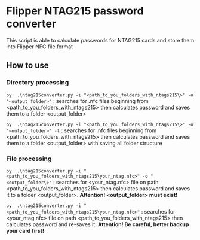 # Flipper NTAG215 password converter
This script is able to calculate passwords for NTAG215 cards and store them into Flipper NFC file format

## How to use
### Directory processing
`py  .\ntag215converter.py -i "<path_to_you_folders_with_ntags215\>" -o "<output_folder>"` : searches for .nfc files beginning from <path_to_you_folders_with_ntags215> then calculates password and saves them to a folder <output_folder>

`py  .\ntag215converter.py -i "<path_to_you_folders_with_ntags215\>" -o "<output_folder>" -t` : searches for .nfc files beginning from <path_to_you_folders_with_ntags215> then calculates password and saves them to a folder <output_folder> with saving all folder structure

### File processing
`py  .\ntag215converter.py -i "<path_to_you_folders_with_ntags215\your_ntag.nfc>" -o "<output_folder\>"` : searches for <your_ntag.nfc> file on path <path_to_you_folders_with_ntags215> then calculates password and saves it to a folder <output_folder>.
**Attention! <output_folder> must exist!**

`py  .\ntag215converter.py -i "<path_to_you_folders_with_ntags215\your_ntag.nfc>"` : searches for <your_ntag.nfc> file on path <path_to_you_folders_with_ntags215> then calculates password and re-saves it.
**Attention! Be careful, better backup your card first!**

